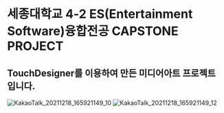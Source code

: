 # 세종대학교 4-2 ES(Entertainment Software)융합전공 CAPSTONE PROJECT
TouchDesigner를 이용하여 만든 미디어아트 프로젝트입니다.
---------
![KakaoTalk_20211218_165921149_10](https://user-images.githubusercontent.com/80577900/146637515-84ad065d-562c-44a1-b7f5-cc779de6195b.jpg)
![KakaoTalk_20211218_165921149_12](https://user-images.githubusercontent.com/80577900/146637520-0c04dcb6-0fdd-4e14-a94b-3550be99ea94.jpg)

